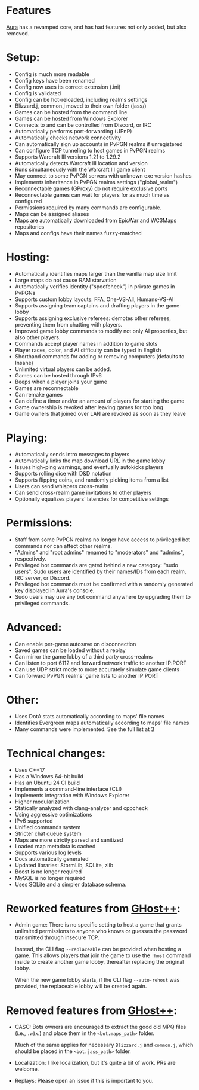 ﻿Features
============

[Aura][1] has a revamped core, and has had features not only added, but also removed.

# Setup:
- Config is much more readable
- Config keys have been renamed
- Config now uses its correct extension (.ini)
- Config is validated
- Config can be hot-reloaded, including realms settings
- Blizzard.j, common.j moved to their own folder (jass/)
- Games can be hosted from the command line
- Games can be hosted from Windows Explorer
- Connects to and can be controlled from Discord, or IRC
- Automatically performs port-forwarding (UPnP)
- Automatically checks network connectivity
- Can automatically sign up accounts in PvPGN realms if unregistered
- Can configure TCP tunneling to host games in PvPGN realms
- Supports Warcraft III versions 1.21 to 1.29.2
- Automatically detects Warcraft III location and version
- Runs simultaneously with the Warcraft III game client
- May connect to some PvPGN servers with unknown exe version hashes
- Implements inheritance in PvPGN realms settings ("global_realm")
- Reconnectable games (GProxy) do not require exclusive ports
- Reconnectable games can wait for players for as much time as configured
- Permissions required by many commands are configurable.
- Maps can be assigned aliases
- Maps are automatically downloaded from EpicWar and WC3Maps repositories
- Maps and configs have their names fuzzy-matched

# Hosting:
- Automatically identifies maps larger than the vanilla map size limit
- Large maps do not cause RAM starvation
- Automatically verifies identity ("spoofcheck") in private games in PvPGNs
- Supports custom lobby layouts: FFA, One-VS-All, Humans-VS-AI
- Supports assigning team captains and drafting players in the game lobby
- Supports assigning exclusive referees: demotes other referees, preventing them
from chatting with players.
- Improved game lobby commands to modify not only AI properties, but also other players.
- Commands accept player names in addition to game slots
- Player races, color, and AI difficulty can be typed in English
- Shorthand commands for adding or removing computers (defaults to Insane)
- Unlimited virtual players can be added.
- Games can be hosted through IPv6
- Beeps when a player joins your game
- Games are reconnectable
- Can remake games
- Can define a timer and/or an amount of players for starting the game
- Game ownership is revoked after leaving games for too long
- Game owners that joined over LAN are revoked as soon as they leave

# Playing:
- Automatically sends intro messages to players
- Automatically links the map download URL in the game lobby
- Issues high-ping warnings, and eventually autokicks players
- Supports rolling dice with D&D notation
- Supports flipping coins, and randomly picking items from a list
- Users can send whispers cross-realm
- Can send cross-realm game invitations to other players
- Optionally equalizes players' latencies for competitive settings

# Permissions:
- Staff from some PvPGN realms no longer have access to 
privileged bot commands nor can affect other realms.
- "Admins" and "root admins" renamed to "moderators" and "admins", respectively.
- Privileged bot commands are gated behind a new category: "sudo users". Sudo users 
are identified by their names/IDs from each realm, IRC server, or Discord.
- Privileged bot commands must be confirmed with a randomly generated key displayed 
in Aura's console.
- Sudo users may use any bot command anywhere by upgrading them to privileged commands.

# Advanced:
- Can enable per-game autosave on disconnection
- Saved games can be loaded without a replay
- Can mirror the game lobby of a third party cross-realms
- Can listen to port 6112 and forward network traffic to another IP:PORT
- Can use UDP strict mode to more accurately simulate game clients
- Can forward PvPGN realms' game lists to another IP:PORT

# Other:
- Uses DotA stats automatically according to maps' file names
- Identifies Evergreen maps automatically according to maps' file names
- Many commands were implemented. See the full list at [3]

# Technical changes:
- Uses C++17
- Has a Windows 64-bit build
- Has an Ubuntu 24 CI build
- Implements a command-line interface (CLI)
- Implements integration with Windows Explorer
- Higher modularization
- Statically analyzed with clang-analyzer and cppcheck
- Using aggressive optimizations
- IPv6 supported
- Unified commands system
- Stricter chat queue system
- Maps are more strictly parsed and sanitized
- Loaded map metadata is cached
- Supports various log levels
- Docs automatically generated
- Updated libraries: StormLib, SQLite, zlib
- Boost is no longer required
- MySQL is no longer required
- Uses SQLite and a simpler database schema.

# Reworked features from [GHost++][2]:
- Admin game:
  There is no specific setting to host a game that grants unlimited permissions to
  anyone who knows or guesses the password transmitted through insecure TCP.

  Instead, the CLI flag `--replaceable` can be provided when hosting a game. 
  This allows players that join the game to use the `!host` command inside to create 
  another game lobby, thereafter replacing the original lobby.

  When the new game lobby starts, if the CLI flag `--auto-rehost` was provided,
  the replaceable lobby will be created again.

# Removed features from [GHost++][2]:
- CASC:
  Bots owners are encouraged to extract the good old MPQ files (i.e., `.w3x`.) and place
  them in the `<bot.maps_path>` folder.

  Much of the same applies for necessary `Blizzard.j` and `common.j`, which should be placed 
  in the `<bot.jass_path>` folder.

- Localization:
  I like localization, but it's quite a bit of work. PRs are welcome.

- Replays:
  Please open an issue if this is important to you.

[1]: https://gitlab.com/ivojulca/aura-bot
[2]: https://github.com/uakfdotb/ghostpp
[3]: https://gitlab.com/ivojulca/aura-bot/COMMANDS.md
